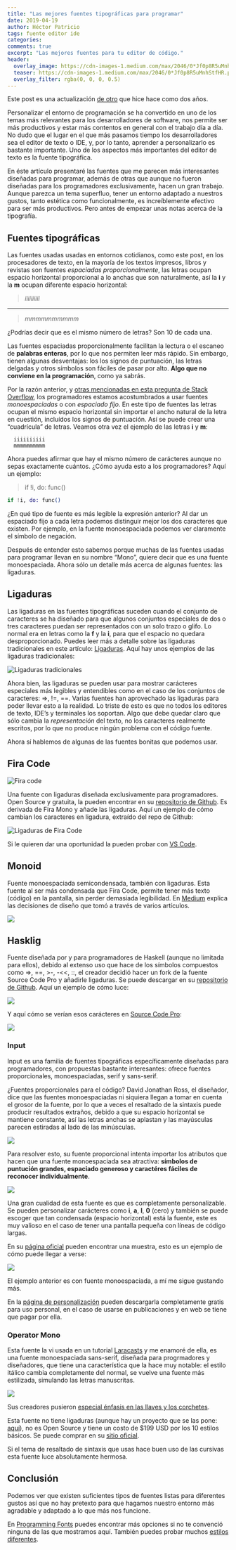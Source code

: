```yaml
---
title: "Las mejores fuentes tipográficas para programar"
date: 2019-04-19
author: Héctor Patricio
tags: fuente editor ide
categories: 
comments: true
excerpt: "Las mejores fuentes para tu editor de código."
header:
  overlay_image: https://cdn-images-1.medium.com/max/2046/0*Jf0p8R5uMnhStfHR.png
  teaser: https://cdn-images-1.medium.com/max/2046/0*Jf0p8R5uMnhStfHR.png
  overlay_filter: rgba(0, 0, 0, 0.5)
---
```


Este post es una actualización [de otro](https://medium.com/@HectorIP/fuentes-tipogr%C3%A1ficas-para-programadores-7d93c55f1223) que hice hace como dos años.

Personalizar el entorno de programación se ha convertido en uno de los temas más relevantes para los desarrolladores de software, nos permite ser más productivos y estar más contentos en general con el trabajo día a día. No dudo que el lugar en el que más pasamos tiempo los desarrolladores sea el editor de texto o IDE, y, por lo tanto, aprender a personalizarlo es bastante importante. Uno de los aspectos más importantes del editor de texto es la fuente tipográfica.

En éste artículo presentaré las fuentes que me parecen más interesantes diseñadas para programar, además de otras que aunque no fueron diseñadas para los programadores exclusivamente, hacen un gran trabajo. Aunque parezca un tema superfluo, tener un entorno adaptado a nuestros gustos, tanto estética como funcionalmente, es increíblemente efectivo para ser más productivos. Pero antes de empezar unas notas acerca de la tipografía.

## Fuentes tipográficas

Las fuentes usadas usadas en entornos cotidianos, como este post, en los procesadores de texto, en la mayoría de los textos impresos, libros y revistas son fuentes *espaciadas proporcionalmente*, las letras ocupan espacio horizontal proporcional a lo anchas que son naturalmente, así la **i** y la **m** ocupan diferente espacio horizontal:

> *iiiiiiiiii*
---
> *mmmmmmmmmm*

¿Podrías decir que es el mismo número de letras? Son 10 de cada una.

Las fuentes espaciadas proporcionalmente facilitan la lectura o el escaneo de **palabras enteras**, por lo que nos permiten leer más rápido. Sin embargo, tienen algunas desventajas: los los signos de puntuación, las letras delgadas y otros símbolos son fáciles de pasar por alto. **Algo que no conviene en la programación**, como ya sabrás.

Por la razón anterior, y [otras mencionadas en esta pregunta de Stack Overflow](http://stackoverflow.com/questions/218623/why-use-monospace-fonts-in-your-ide), los programadores estamos acostumbrados a usar fuentes *monoespaciadas* o con *espaciado fijo*. En este tipo de fuentes las letras ocupan el mismo espacio horizontal sin importar el ancho natural de la letra en cuestión, incluídos los signos de puntuación. Así se puede crear una “cuadrícula” de letras. Veamos otra vez el ejemplo de las letras **i** y **m**:

```
  iiiiiiiiii
  mmmmmmmmmm
```
Ahora puedes afirmar que hay el mismo número de carácteres aunque no sepas exactamente cuántos. ¿Cómo ayuda esto a los programadores? Aquí un ejemplo:

>if !i, do: func()

```elixir
if !i, do: func()
```
¿En qué tipo de fuente es más legible la expresión anterior? Al dar un espaciado fijo a cada letra podemos distinguir mejor los dos caracteres que existen. Por ejemplo, en la fuente monoespaciada podemos ver claramente el símbolo de negación.

Después de entender esto sabemos porque muchas de las fuentes usadas para programar llevan en su nombre “Mono”, quiere decir que es una fuente monoespaciada. Ahora sólo un detalle más acerca de algunas fuentes: las ligaduras.

## Ligaduras

Las ligaduras en las fuentes tipográficas suceden cuando el conjunto de caracteres se ha diseñado para que algunos conjuntos especiales de dos o tres caracteres puedan ser representados con un solo trazo o glifo. Lo normal era en letras como la **f** y la **i**, para que el espacio no quedara desproporcionado. Puedes leer más a detalle sobre las ligaduras tradicionales en este artículo: [Ligaduras](http://www.tiposconcaracter.es/ligaduras/). Aquí hay unos ejemplos de las ligaduras tradicionales:

![Ligaduras tradicionales](https://cdn-images-1.medium.com/max/2000/0*kZ5QtY4t8GMhrtLl.jpg)

Ahora bien, las ligaduras se pueden usar para mostrar carácteres especiales más legibles y entendibles como en el caso de los conjuntos de caracteres: =>, !=, ==. Varias fuentes han aprovechado las ligaduras para poder llevar esto a la realidad. Lo triste de esto es que no todos los editores de texto, IDE’s y terminales los soportan. Algo que debe quedar claro que sólo cambia la *representación* del texto, no los caracteres realmente escritos, por lo que no produce ningún problema con el código fuente.

Ahora sí hablemos de algunas de las fuentes bonitas que podemos usar.

## Fira Code

![Fira code](https://cdn-images-1.medium.com/max/2000/0*_wmY1HhArgNtf--1.jpg)

Una fuente con ligaduras diseñada exclusivamente para programadores. Open Source y gratuita, la pueden encontrar en su [repositorio de Github](https://github.com/tonsky/FiraCode). Es derivada de Fira Mono y añade las ligaduras. Aquí un ejemplo de cómo cambian los caracteres en ligadura, extraído del repo de Github:

![Ligaduras de Fira Code](https://cdn-images-1.medium.com/max/2160/0*8Ud6Ss4VPLcR2nKi.png)

Si le quieren dar una oportunidad la pueden probar con [VS Code](https://code.visualstudio.com/).

## Monoid

Fuente monoespaciada semicondensada, también con ligaduras. Esta fuente al ser más condensada que Fira Code, permite tener más texto (código) en la pantalla, sin perder demasiada legibilidad. En [Medium](https://medium.com/larsenwork-andreas-larsen/designing-a-coding-font-b10cabd594fc#.chvb73c3c) explica las decisiones de diseño que tomó a través de varios artículos.

![](https://cdn-images-1.medium.com/max/2000/0*judcRlccKzjXz-8F.png)

## Hasklig

Fuente diseñada por y para programadores de Haskell (aunque no limitada para ellos), debido al extenso uso que hace de los símbolos compuestos como =>, ==, >-, -<<, ::, el creador decidió hacer un fork de la fuente Source Code Pro y añadirle ligaduras. Se puede descargar en su [repositorio de Github](https://github.com/i-tu/Hasklig). 
 Aquí un ejemplo de cómo luce:

![](https://cdn-images-1.medium.com/max/2000/0*J4JomQCofwrPbqAV.png)

Y aquí cómo se verían esos carácteres en [Source Code Pro](https://github.com/adobe-fonts/source-code-pro):

![](https://cdn-images-1.medium.com/max/2000/0*OOk-BjFh8OLHN19E.png)

### Input

Input es una familia de fuentes tipográficas específicamente diseñadas para programadores, con propuestas bastante interesantes: ofrece fuentes proporcionales, monoespaciadas, serif y sans-serif.

¿Fuentes proporcionales para el código? David Jonathan Ross, el diseñador, dice que las fuentes monoespaciadas ni siquiera llegan a tomar en cuenta el grosor de la fuente, por lo que a veces el resaltado de la sintaxis puede producir resultados extraños, debido a que su espacio horizontal se mantiene constante, así las letras anchas se aplastan y las mayúsculas parecen estiradas al lado de las minúsculas.

![](https://cdn-images-1.medium.com/max/2000/0*aRObIWuheijDt52-.png)

Para resolver esto, su fuente proporcional intenta importar los atributos que hacen que una fuente monoespaciada sea atractiva: **símbolos de puntución grandes, espaciado generoso y caractéres fáciles de reconocer individualmente**.

![](https://cdn-images-1.medium.com/max/2000/0*DRcoyMX3o-_lh5RH.png)

Una gran cualidad de esta fuente es que es completamente personalizable. Se pueden personalizar carácteres como **i**, **a**, **l**, **0** (cero) y también se puede escoger que tan condensada (espacio horizontal) está la fuente, este es muy valioso en el caso de tener una pantalla pequeña con líneas de código largas.

En su [página oficial](http://input.fontbureau.com) pueden encontrar una muestra, esto es un ejemplo de cómo puede llegar a verse:

![](https://cdn-images-1.medium.com/max/2000/0*iuA1UTTDs1xqUjBY.png)

El ejemplo anterior es con fuente monoespaciada, a mí me sigue gustando más.

En la [página de personalización](http://input.fontbureau.com/download/?customize) pueden descargarla completamente gratis para uso personal, en el caso de usarse en publicaciones y en web se tiene que pagar por ella.

### Operator Mono

Esta fuente la vi usada en un tutorial [Laracasts](http://laracasts.com) y me enamoré de ella, es una fuente monoespaciada sans-serif, diseñada para progrmadores y diseñadores, que tiene una característica que la hace muy notable: el estilo itálico cambia completamente del normal, se vuelve una fuente más estilizada, simulando las letras manuscritas.

![](https://cdn-images-1.medium.com/max/2046/0*Jf0p8R5uMnhStfHR.png)

Sus creadores pusieron [especial énfasis en las llaves y los corchetes](http://www.typography.com/blog/tag/Monospace).

Esta fuente no tiene ligaduras (aunque hay un proyecto que se las pone: [aquí](https://github.com/kiliman/operator-mono-lig)), no es Open Source y tiene un costo de $199 USD por los 10 estilos básicos. Se puede comprar en su [sitio oficial](http://www.typography.com/fonts/operator/overview/).

Si el tema de resaltado de sintaxis que usas hace buen uso de las cursivas esta fuente luce absolutamente hermosa.

## Conclusión

Podemos ver que existen suficientes tipos de fuentes listas para diferentes gustos así que no hay pretexto para que hagamos nuestro entorno más agradable y adaptado a lo que más nos funcione.

En [Programming Fonts](http://programmingfonts.org/) puedes encontrar más opciones si no te convenció ninguna de las que mostramos aquí. También puedes probar muchos [estilos diferentes](https://app.programmingfonts.org/).

